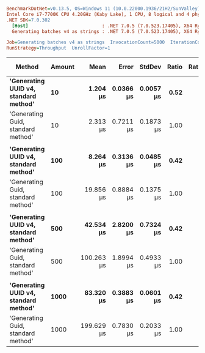 ``` ini

BenchmarkDotNet=v0.13.5, OS=Windows 11 (10.0.22000.1936/21H2/SunValley)
Intel Core i7-7700K CPU 4.20GHz (Kaby Lake), 1 CPU, 8 logical and 4 physical cores
.NET SDK=7.0.302
  [Host]                           : .NET 7.0.5 (7.0.523.17405), X64 RyuJIT AVX2 [AttachedDebugger]
  Generating batches v4 as strings : .NET 7.0.5 (7.0.523.17405), X64 RyuJIT AVX2

Job=Generating batches v4 as strings  InvocationCount=5000  IterationCount=5  
RunStrategy=Throughput  UnrollFactor=1  

```
|                                Method | Amount |       Mean |     Error |    StdDev | Ratio | RatioSD |    Gen0 |   Gen1 | Allocated | Alloc Ratio |
|-------------------------------------- |------- |-----------:|----------:|----------:|------:|--------:|--------:|-------:|----------:|------------:|
| **&#39;Generating UUID v4, standard method&#39;** |     **10** |   **1.204 μs** | **0.0366 μs** | **0.0057 μs** |  **0.52** |    **0.04** |  **0.2000** |      **-** |   **1.04 KB** |        **1.00** |
|    &#39;Generating Guid, standard method&#39; |     10 |   2.313 μs | 0.7211 μs | 0.1873 μs |  1.00 |    0.00 |  0.2000 |      - |   1.04 KB |        1.00 |
|                                       |        |            |           |           |       |         |         |        |           |             |
| **&#39;Generating UUID v4, standard method&#39;** |    **100** |   **8.264 μs** | **0.3136 μs** | **0.0485 μs** |  **0.42** |    **0.00** |  **2.4000** |      **-** |  **10.18 KB** |        **1.00** |
|    &#39;Generating Guid, standard method&#39; |    100 |  19.856 μs | 0.8884 μs | 0.1375 μs |  1.00 |    0.00 |  2.4000 |      - |  10.18 KB |        1.00 |
|                                       |        |            |           |           |       |         |         |        |           |             |
| **&#39;Generating UUID v4, standard method&#39;** |    **500** |  **42.534 μs** | **2.8200 μs** | **0.7324 μs** |  **0.42** |    **0.01** | **12.4000** |      **-** |  **50.81 KB** |        **1.00** |
|    &#39;Generating Guid, standard method&#39; |    500 | 100.263 μs | 1.8994 μs | 0.4933 μs |  1.00 |    0.00 | 12.4000 |      - |   50.8 KB |        1.00 |
|                                       |        |            |           |           |       |         |         |        |           |             |
| **&#39;Generating UUID v4, standard method&#39;** |   **1000** |  **83.320 μs** | **0.3883 μs** | **0.0601 μs** |  **0.42** |    **0.00** | **24.8000** | **0.8000** | **101.59 KB** |        **1.00** |
|    &#39;Generating Guid, standard method&#39; |   1000 | 199.629 μs | 0.7830 μs | 0.2033 μs |  1.00 |    0.00 | 24.8000 | 0.8000 | 101.59 KB |        1.00 |
